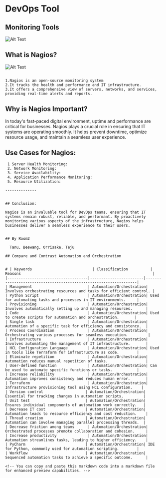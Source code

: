 # DevOps Tool

## Monitoring Tools


![Alt Text](https://www.nagios.org/wp-content/uploads/2023/10/Nagios.com-featured-image@2x-1024x595.webp)

## What is Nagios?

![Alt Text](https://encrypted-tbn0.gstatic.com/images?q=tbn:ANd9GcTiysFaGLqOleyH7lxk1IT_S_QZ-ESxINxJb78D-ejZctePJnmttad5eSMRBmrzefSunFs&usqp=CAU)

 ``````

1.Nagios is an open-source monitoring system
2.It tracks the health and performance and IT infrastructure. 
3.It offers a comprehensive view of servers, networks, and services, providing real-time alerts and reports.

 ```````

## Why is Nagios Important?

 In today's fast-paced digital environment, uptime and performance are critical for businesses. Nagios plays a crucial role in ensuring that IT systems are operating smoothly. It helps prevent downtime, optimize resource usage, and maintain a seamless user experience.

## Use Cases for Nagios:
``````
 1 Server Health Monitoring:
 2. Network Monitoring:
 3. Service Availability:
 4. Application Performance Monitoring:
 5. Resource Utilization: 

--------------


## Conclusion:

Nagios is an invaluable tool for DevOps teams, ensuring that IT systems remain robust, reliable, and performant. By proactively monitoring various aspects of the infrastructure, Nagios helps businesses deliver a seamless experience to their users.


## By Room2

  Tanu, Beewang, Orrisake, Teju

## Compare and Contrast Automation and Orchestration

 
# | Keywords                           | Classification          | Reasons                                                           |
|------------------------------------|------------------------|------------------------------------------------------------------|
| Management                         | Automation/Orchestration| Involves orchestrating resources and tasks for efficient control. |
| Python Script                      | Automation/Orchestration| Used for automating tasks and processes in IT environments.     |
| Provisioning                       | Automation/Orchestration| Involves automatically setting up and managing resources.      |
| Code                               | Automation/Orchestration| Used to create scripts for automation and orchestration.       |
| Single task                        | Automation/Orchestration| Automation of a specific task for efficiency and consistency.  |
| Process Coordination               | Automation/Orchestration| Orchestrating various processes for seamless execution.         |
| Infrastructure                     | Automation/Orchestration| Involves automating the management of IT infrastructure.       |
| HCL Configuration Language         | Automation/Orchestration| Used in tools like Terraform for infrastructure as code.        |
| Eliminate repetition               | Automation/Orchestration| Automation reduces manual repetition of tasks.                 |
| User-defined function              | Automation/Orchestration| Can be used to automate specific functions or tasks.           |
| Increase reliability               | Automation/Orchestration| Automation improves consistency and reduces human error.       |
| Terraform                          | Automation/Orchestration| Infrastructure provisioning tool using HCL configuration.    |
| Version control                   | Automation/Orchestration| Essential for tracking changes in automation scripts.         |
| Unit test                         | Automation/Orchestration| Ensures individual components of automation work correctly.   |
| Decrease IT cost                  | Automation/Orchestration| Automation leads to resource efficiency and cost reduction.    |
| Thread creation                   | Automation/Orchestration| Automation can involve managing parallel processing threads.  |
| Decrease friction among teams      | Automation/Orchestration| Orchestrated processes promote collaboration and cohesion.     |
| Increase productivity              | Automation/Orchestration| Automation streamlines tasks, leading to higher efficiency.    |
| PyCharm                           | Automation/Orchestration| IDE for Python, commonly used for automation scripting.        |
| Workflow                          | Automation/Orchestration| Sequenced automation tasks to achieve a specific outcome.      |
 
<!-- You can copy and paste this markdown code into a markdown file for enhanced preview capabilities. -->